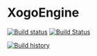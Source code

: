 # XogoEngine

[![Build status](https://ci.appveyor.com/api/projects/status/wd07djm34vuop1k8/branch/master?svg=true&passingText=windows%20-%20passing&failingText=windows%20-%20failing&pendingText=windows%20-%20pending)](https://ci.appveyor.com/project/RMCKirby/xogoengine/branch/master) [![Build Status](https://travis-ci.org/RMCKirby/XogoEngine.svg?branch=master)](https://travis-ci.org/RMCKirby/XogoEngine)

[![Build history](http://buildstats.info/appveyor/chart/rmckirby/xogoengine)](https://ci.appveyor.com/project/RMCKirby/xogoengine/history)

